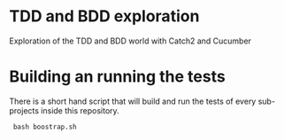 # TDD and BDD exploration

Exploration of the TDD and BDD world with Catch2 and Cucumber

# Building an running the tests

There is a short hand script that will build and run the tests of every sub-projects inside this repository.

``` bash boostrap.sh```

